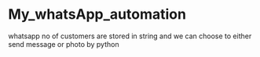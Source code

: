 # My_whatsApp_automation
whatsapp no of customers are stored in string 
and we can choose to either send message or photo by python
